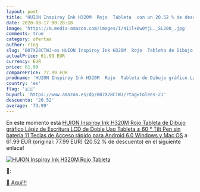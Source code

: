 ```yaml
---
layout: post
title: 'HUION Inspiroy Ink H320M  Rojo  Tableta  con un 20.52 % de descuento'
date: 2020-08-17 00:28:18
image: 'https://m.media-amazon.com/images/I/41il+0w0YjL._SL200_.jpg'
comments: true
category: ofertas
author: ring
slug: 'B07X28CTWJ-es HUION Inspiroy Ink H320M  Rojo  Tableta de Dibujo gráfico Lápiz de Escritura LCD de Doble Uso Tableta ± 60 ° Tilt Pen sin batería 11 Teclas de Acceso rápido para Android 6.0 Windows y Mac OS'
actualPrice: 61.99 EUR
currency: EUR
price: 61.99
comparePrice: 77.99 EUR
prodname: 'HUION Inspiroy Ink H320M  Rojo  Tableta de Dibujo gráfico Lápiz de Escritura LCD de Doble Uso Tableta ± 60 ° Tilt Pen sin batería 11 Teclas de Acceso rápido para Android 6.0 Windows y Mac OS'
country: 'es'
flag: '🇪🇸'
buyurl: 'https://www.amazon.es/dp/B07X28CTWJ/?tag=tolees-21'
descuento: '20.52'
average: '73.99'
---
```


En este momento está [HUION Inspiroy Ink H320M  Rojo  Tableta de Dibujo gráfico Lápiz de Escritura LCD de Doble Uso Tableta ± 60 ° Tilt Pen sin batería 11 Teclas de Acceso rápido para Android 6.0 Windows y Mac OS](https://www.amazon.es/dp/B07X28CTWJ/?tag=tolees-21) a 61.99 EUR (original: 77.99 EUR) (20.52 %  de descuento) en el siguiente enlace!

[![HUION Inspiroy Ink H320M  Rojo  Tableta ](https://m.media-amazon.com/images/I/41il+0w0YjL._SL200_.jpg)](https://www.amazon.es/dp/B07X28CTWJ/?tag=tolees-21)

🔎:


[🛒 Aquí!!!](https://www.amazon.es/dp/B07X28CTWJ/?tag=tolees-21)
